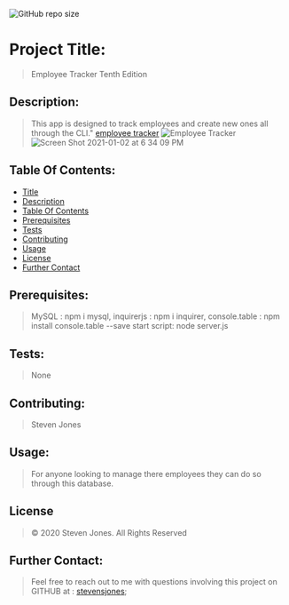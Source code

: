 ![GitHub repo size](https://img.shields.io/github/repo-size/stevensjones/employeetrackertenthedition)
# Project Title: 
> Employee Tracker Tenth Edition
## Description: 
> This app is designed to track employees and create new ones all through the CLI."
> [employee tracker](https://youtu.be/wgLZ7-8OZMQ)
> ![Employee Tracker](Assets/employee-tracker.gif)
> ![Screen Shot 2021-01-02 at 6 34 09 PM](https://user-images.githubusercontent.com/56704209/103470032-1cad0b80-4d2a-11eb-9517-b6d9f8480f13.png)
## Table Of Contents:
- [Title](#Title)
- [Description](#Description)
- [Table Of Contents](#TableOfContents)
- [Prerequisites](#Prerequisites)
- [Tests](#Tests)
- [Contributing](#Contributing)
- [Usage](#Usage) 
- [License](#License)
- [Further Contact](#FurtherContact)
## Prerequisites:
> MySQL : npm i mysql, inquirerjs : npm i inquirer, console.table : npm install console.table --save
> start script: node server.js
## Tests:
> None
## Contributing:
> Steven Jones
## Usage:
> For anyone looking to manage there employees they can do so through this database. 
## License
> © 2020 Steven Jones. All Rights Reserved 
## Further Contact:
> Feel free to reach out to me with questions involving this project on GITHUB at : [stevensjones](https://github.com/stevensjones);